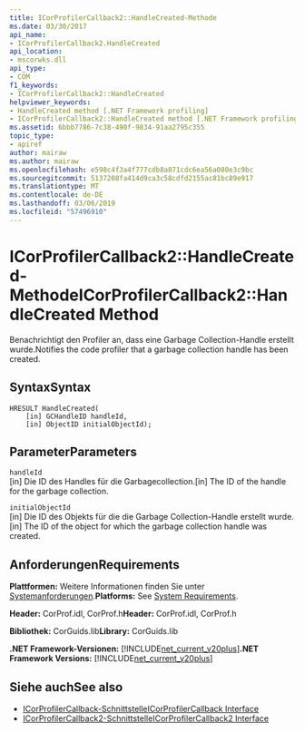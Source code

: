 ```yaml
---
title: ICorProfilerCallback2::HandleCreated-Methode
ms.date: 03/30/2017
api_name:
- ICorProfilerCallback2.HandleCreated
api_location:
- mscorwks.dll
api_type:
- COM
f1_keywords:
- ICorProfilerCallback2::HandleCreated
helpviewer_keywords:
- HandleCreated method [.NET Framework profiling]
- ICorProfilerCallback2::HandleCreated method [.NET Framework profiling]
ms.assetid: 6bbb7786-7c38-490f-9834-91aa2795c355
topic_type:
- apiref
author: mairaw
ms.author: mairaw
ms.openlocfilehash: e598c4f3a4f777cdb8a871cdc6ea56a080e3c9bc
ms.sourcegitcommit: 5137208fa414d9ca3c58cdfd2155ac81bc89e917
ms.translationtype: MT
ms.contentlocale: de-DE
ms.lasthandoff: 03/06/2019
ms.locfileid: "57496910"
---
```

# <a name="icorprofilercallback2handlecreated-method"></a><span data-ttu-id="1db2c-102">ICorProfilerCallback2::HandleCreated-Methode</span><span class="sxs-lookup"><span data-stu-id="1db2c-102">ICorProfilerCallback2::HandleCreated Method</span></span>
<span data-ttu-id="1db2c-103">Benachrichtigt den Profiler an, dass eine Garbage Collection-Handle erstellt wurde.</span><span class="sxs-lookup"><span data-stu-id="1db2c-103">Notifies the code profiler that a garbage collection handle has been created.</span></span>  
  
## <a name="syntax"></a><span data-ttu-id="1db2c-104">Syntax</span><span class="sxs-lookup"><span data-stu-id="1db2c-104">Syntax</span></span>  
  
```  
HRESULT HandleCreated(  
    [in] GCHandleID handleId,  
    [in] ObjectID initialObjectId);  
```  
  
## <a name="parameters"></a><span data-ttu-id="1db2c-105">Parameter</span><span class="sxs-lookup"><span data-stu-id="1db2c-105">Parameters</span></span>  
 `handleId`  
 <span data-ttu-id="1db2c-106">[in] Die ID des Handles für die Garbagecollection.</span><span class="sxs-lookup"><span data-stu-id="1db2c-106">[in] The ID of the handle for the garbage collection.</span></span>  
  
 `initialObjectId`  
 <span data-ttu-id="1db2c-107">[in] Die ID des Objekts für die die Garbage Collection-Handle erstellt wurde.</span><span class="sxs-lookup"><span data-stu-id="1db2c-107">[in] The ID of the object for which the garbage collection handle was created.</span></span>  
  
## <a name="requirements"></a><span data-ttu-id="1db2c-108">Anforderungen</span><span class="sxs-lookup"><span data-stu-id="1db2c-108">Requirements</span></span>  
 <span data-ttu-id="1db2c-109">**Plattformen:** Weitere Informationen finden Sie unter [Systemanforderungen](../../../../docs/framework/get-started/system-requirements.md).</span><span class="sxs-lookup"><span data-stu-id="1db2c-109">**Platforms:** See [System Requirements](../../../../docs/framework/get-started/system-requirements.md).</span></span>  
  
 <span data-ttu-id="1db2c-110">**Header:** CorProf.idl, CorProf.h</span><span class="sxs-lookup"><span data-stu-id="1db2c-110">**Header:** CorProf.idl, CorProf.h</span></span>  
  
 <span data-ttu-id="1db2c-111">**Bibliothek:** CorGuids.lib</span><span class="sxs-lookup"><span data-stu-id="1db2c-111">**Library:** CorGuids.lib</span></span>  
  
 <span data-ttu-id="1db2c-112">**.NET Framework-Versionen:** [!INCLUDE[net_current_v20plus](../../../../includes/net-current-v20plus-md.md)]</span><span class="sxs-lookup"><span data-stu-id="1db2c-112">**.NET Framework Versions:** [!INCLUDE[net_current_v20plus](../../../../includes/net-current-v20plus-md.md)]</span></span>  
  
## <a name="see-also"></a><span data-ttu-id="1db2c-113">Siehe auch</span><span class="sxs-lookup"><span data-stu-id="1db2c-113">See also</span></span>
- [<span data-ttu-id="1db2c-114">ICorProfilerCallback-Schnittstelle</span><span class="sxs-lookup"><span data-stu-id="1db2c-114">ICorProfilerCallback Interface</span></span>](../../../../docs/framework/unmanaged-api/profiling/icorprofilercallback-interface.md)
- [<span data-ttu-id="1db2c-115">ICorProfilerCallback2-Schnittstelle</span><span class="sxs-lookup"><span data-stu-id="1db2c-115">ICorProfilerCallback2 Interface</span></span>](../../../../docs/framework/unmanaged-api/profiling/icorprofilercallback2-interface.md)
